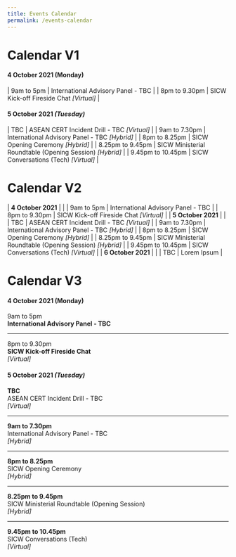 ```yaml
---
title: Events Calendar
permalink: /events-calendar
---
```

# Calendar V1

#### **4 October 2021** (Monday)

| 9am to 5pm     | International Advisory Panel - TBC     |
| 8pm to 9.30pm     | SICW Kick-off Fireside Chat *[Virtual]*     |

#### **5 October 2021** *(Tuesday)*

| TBC     | ASEAN CERT Incident Drill - TBC *[Virtual]*     |
| 9am to 7.30pm     | International Advisory Panel - TBC *[Hybrid]*    |
| 8pm to 8.25pm     | SICW Opening Ceremony *[Hybrid]*     |
| 8.25pm to 9.45pm     | SICW Ministerial Roundtable (Opening Session) *[Hybrid]*     |
| 9.45pm to 10.45pm     | SICW Conversations (Tech) *[Virtual]*     |

# Calendar V2

| **4 October 2021**     |      |
| 9am to 5pm     | International Advisory Panel - TBC     |
| 8pm to 9.30pm     | SICW Kick-off Fireside Chat *[Virtual]*     |
| **5 October 2021**     |      |
| TBC     | ASEAN CERT Incident Drill - TBC *[Virtual]*     |
| 9am to 7.30pm     | International Advisory Panel - TBC *[Hybrid]*    |
| 8pm to 8.25pm     | SICW Opening Ceremony *[Hybrid]*     |
| 8.25pm to 9.45pm     | SICW Ministerial Roundtable (Opening Session) *[Hybrid]*     |
| 9.45pm to 10.45pm     | SICW Conversations (Tech) *[Virtual]*     |
| **6 October 2021**     |      |
| TBC     | Lorem Ipsum     |

# Calendar V3

#### **4 October 2021** (Monday)

9am to 5pm  
**International Advisory Panel - TBC**  

--- 

8pm to 9.30pm  
**SICW Kick-off Fireside Chat**  
*[Virtual]*

#### **5 October 2021** *(Tuesday)*

**TBC**  
ASEAN CERT Incident Drill - TBC  
*[Virtual]*

--- 

**9am to 7.30pm**  
International Advisory Panel - TBC  
*[Hybrid]*

--- 

**8pm to 8.25pm**  
SICW Opening Ceremony  
*[Hybrid]*

---

**8.25pm to 9.45pm**  
SICW Ministerial Roundtable (Opening Session)  
*[Hybrid]*

---
**9.45pm to 10.45pm**  
SICW Conversations (Tech)  
*[Virtual]*